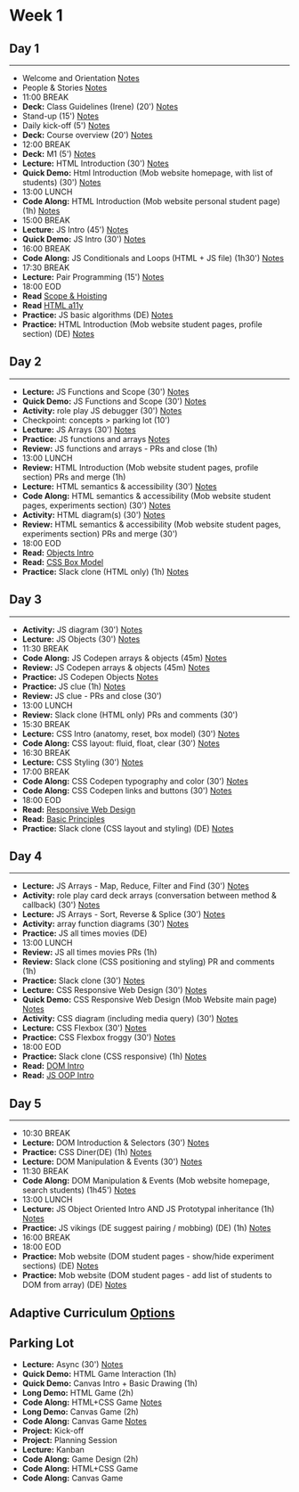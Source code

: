 # Week 1

## Day 1
---

- Welcome and Orientation [Notes](./course-intro.md)
- People & Stories [Notes](./course-intro.md)
- 11:00 BREAK
- **Deck:** Class Guidelines (Irene) (20') [Notes](./course-intro.md)
- Stand-up (15') [Notes](./course-intro.md)
- Daily kick-off (5') [Notes](./course-intro.md)
- **Deck:** Course overview (20') [Notes](./course-intro.md)
- 12:00 BREAK
- **Deck:** M1 (5') [Notes](./course-intro.md)
- **Lecture:** HTML Introduction (30') [Notes](./html-intro.md)
- **Quick Demo:** Html Introduction (Mob website homepage, with list of students) (30') [Notes](./html-intro.md)
- 13:00 LUNCH
- **Code Along:** HTML Introduction (Mob website personal student page) (1h) [Notes](./html-intro.md)
- 15:00 BREAK
- **Lecture:** JS Intro (45') [Notes](./js-intro.md)
- **Quick Demo:** JS Intro (30') [Notes](./js-intro.md)
- 16:00 BREAK
- **Code Along:** JS Conditionals and Loops (HTML + JS file) (1h30') [Notes](./js-intro.md)
- 17:30 BREAK
- **Lecture:** Pair Programming (15') [Notes](./pp-intro.md)
- 18:00 EOD
- **Read** [Scope & Hoisting](https://hackernoon.com/understanding-javascript-scope-1d4a74adcdf5)
- **Read** [HTML a11y](https://developer.mozilla.org/en-US/docs/Learn/Accessibility/HTML)
- **Practice:** JS basic algorithms (DE) [Notes](./js-intro.md)
- **Practice:** HTML Introduction (Mob website student pages, profile section) (DE) [Notes](./html-intro.md)

## Day 2
---

- **Lecture:** JS Functions and Scope (30') [Notes](./js-functions-scope.md)
- **Quick Demo:** JS Functions and Scope (30') [Notes](./js-functions-scope.md)
- **Activity:** role play JS debugger (30') [Notes](./js-functions-scope.md)
- Checkpoint: concepts > parking lot (10')
- **Lecture:** JS Arrays (30') [Notes](./js-arrays.md)
- **Practice:** JS functions and arrays [Notes](./js-arrays.md)
- **Review:** JS functions and arrays - PRs and close (1h)
- 13:00 LUNCH
- **Review:** HTML Introduction (Mob website student pages, profile section) PRs and merge (1h)
- **Lecture:** HTML semantics & accessibility (30') [Notes](./html-semantics-a11y.md)
- **Code Along:** HTML semantics & accessibility (Mob website student pages, experiments section) (30') [Notes](./html-semantics-a11y.md)
- **Activity:** HTML diagram(s) (30') [Notes](./html-intro.md)
- **Review:** HTML semantics & accessibility (Mob website student pages, experiments section) PRs and merge (30')
- 18:00 EOD
- **Read:** [Objects Intro](https://developer.mozilla.org/en-US/docs/Learn/JavaScript/Objects/Basics)
- **Read:** [CSS Box Model](https://developer.mozilla.org/en-US/docs/Web/CSS/CSS_Box_Model/Introduction_to_the_CSS_box_model)
- **Practice:** Slack clone (HTML only) (1h) [Notes](./html-semantics-a11y.md)

## Day 3
---
 - **Activity:** JS diagram (30') [Notes](./js-functions-scope.md)
 - **Lecture:** JS Objects (30') [Notes](./js-objects.md)
 - 11:30 BREAK
 - **Code Along:** JS Codepen arrays & objects (45m) [Notes](./js-objects.md)
 - **Review:** JS Codepen arrays & objects (45m) [Notes](./js-objects.md)
 - **Practice:** JS Codepen Objects [Notes](./js-objects.md)
 - **Practice:** JS clue (1h) [Notes](./js-objects.md)
 - **Review:** JS clue - PRs and close (30')
 - 13:00 LUNCH
 - **Review:** Slack clone (HTML only) PRs and comments (30')
 - 15:30 BREAK
 - **Lecture:** CSS Intro (anatomy, reset, box model) (30') [Notes](./css-intro.md)
 - **Code Along:** CSS layout: fluid, float, clear (30') [Notes](./css-intro.md)
 - 16:30 BREAK
 - **Lecture:** CSS Styling (30') [Notes](./css-styling.md)
 - 17:00 BREAK
 - **Code Along:** CSS Codepen typography and color (30') [Notes](./css-styling.md)
 - **Code Along:** CSS Codepen links and buttons (30') [Notes](./css-styling.md)
 - 18:00 EOD
 - **Read:** [Responsive Web Design](https://en.wikipedia.org/wiki/Responsive_web_design)
 - **Read:** [Basic Principles](http://blog.froont.com/9-basic-principles-of-responsive-web-design/)
 - **Practice:** Slack clone (CSS layout and styling) (DE) [Notes](./css-styling.md)

## Day 4
---
- **Lecture:** JS Arrays - Map, Reduce, Filter and Find (30') [Notes](./js-array-methods.md)
- **Activity:** role play card deck arrays (conversation between method & callback) (30') [Notes](./js-array-methods.md)
- **Lecture:** JS Arrays - Sort, Reverse & Splice  (30') [Notes](./js-array-methods.md)
- **Activity:** array function diagrams (30') [Notes](./js-array-methods.md)
- **Practice:** JS all times movies (DE)
- 13:00 LUNCH
- **Review:** JS all times movies PRs (1h)
- **Review:** Slack clone (CSS positioning and styling) PR and comments (1h)
- **Practice:** Slack clone (30') [Notes](./css-styling.md)
- **Lecture:** CSS Responsive Web Design (30') [Notes](./css-responsive.md)
- **Quick Demo:** CSS Responsive Web Design (Mob Website main page) [Notes](./css-responsive.md)
- **Activity:** CSS diagram (including media query) (30') [Notes](./css-intro.md)
- **Lecture:** CSS Flexbox (30') [Notes](./css-flexbox.md)
- **Practice:** CSS Flexbox froggy (30') [Notes](./css-flexbox.md)
- 18:00 EOD
- **Practice:** Slack clone (CSS responsive) (1h) [Notes](./css-flexbox.md)
- **Read:** [DOM Intro](https://developer.mozilla.org/en-US/docs/Web/API/Document_Object_Model/Introduction)
- **Read:** [JS OOP Intro](https://developer.mozilla.org/en-US/docs/Learn/JavaScript/Objects/Object-oriented_JS)

## Day 5
---
- 10:30 BREAK
- **Lecture:** DOM Introduction & Selectors (30') [Notes](./js-dom-intro.md)
- **Practice:** CSS Diner(DE) (1h) [Notes](@todo)
- **Lecture:** DOM Manipulation & Events (30') [Notes](./js-dom-man-events.md)
- 11:30 BREAK
- **Code Along:** DOM Manipulation & Events (Mob website homepage, search students) (1h45') [Notes](./js-dom-man-events.md)
- 13:00 LUNCH
- **Lecture:** JS Object Oriented Intro AND JS Prototypal inheritance (1h) [Notes](./js-oop.md)
- **Practice:** JS vikings (DE suggest pairing / mobbing) (DE) (1h) [Notes](./js-oop.md)
- 16:00 BREAK
- 18:00 EOD
- **Practice:** Mob website (DOM student pages - show/hide experiment sections) (DE) [Notes](./js-dom-man-events.md)
- **Practice:** Mob website (DOM student pages - add list of students to DOM from array) (DE) [Notes](./js-dom-man-events.md)

## Adaptive Curriculum [Options](./adaptive.md)

## Parking Lot
- **Lecture:** Async (30') [Notes](./js-async.md)
- **Quick Demo:** HTML Game Interaction (1h)
- **Quick Demo:** Canvas Intro + Basic Drawing (1h)
- **Long Demo:** HTML Game (2h)
- **Code Along:** HTML+CSS Game [Notes](./project-demos.md)
- **Long Demo:** Canvas Game (2h) 
- **Code Along:** Canvas Game [Notes](./project-demos.md)
- **Project:** Kick-off
- **Project:** Planning Session
- **Lecture:** Kanban
- **Code Along:** Game Design (2h)
- **Code Along:** HTML+CSS Game
- **Code Along:** Canvas Game